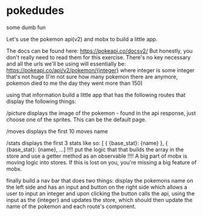# pokedudes
some dumb fun

Let's use the pokemon api(v2) and mobx to build a little app. 

The docs can be found here: https://pokeapi.co/docsv2/ 
But honestly, you don't really need to read them for this exercise. There's no key necessary and all the urls we'll be using 
will essentially be: https://pokeapi.co/api/v2/pokemon/{integer} where integer is some integer that's not huge (I'm not sure how
many pokemon there are anymore, pokemon died to me the day they went more than 150)

using that information build a little app that has the following routes that display the following things:

/picture
displays the image of the pokemon - found in the api response, just choose one of the sprites. This can be the default page.

/moves
displays the first 10 moves name

/stats
displays the first 3 stats like so: [ { {base_stat}: {name} }, { {base_stat}: {name}, ...]
!!!! put the logic that that builds the array in the store and use a getter method as an observable !!!!
A big part of mobx is moving logic into stores. If this is lost on you, you're missing a big feature of mobx. 

finally build a nav bar that does two things: display the pokemons name on the left side and has an input and button on 
the right side which allows a user to input an integer and upon clicking the button calls the api, using the input as the
{integer} and updates the store, which should then update the name of the pokemon and each route's component. 


